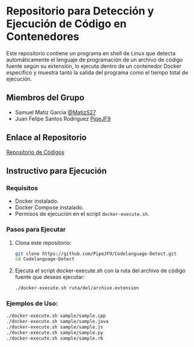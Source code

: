 # Repositorio para Detección y Ejecución de Código en Contenedores

Este repositorio contiene un programa en shell de Linux que detecta automáticamente el lenguaje de programación de un archivo de código fuente según su extensión, lo ejecuta dentro de un contenedor Docker específico y muestra tanto la salida del programa como el tiempo total de ejecución.

## Miembros del Grupo
- Samuel Matiz Garcia [@MatizS27](https://github.com/MatizS27)
- Juan Felipe Santos Rodriguez [PipeJF9](https://github.com/PipeJF9)

## Enlace al Repositorio
[Repositorio de Códigos](https://github.com/PipeJF9/Codelanguage-Detect.git)

## Instructivo para Ejecución

### Requisitos
- Docker instalado.
- Docker Compose instalado.
- Permisos de ejecución en el script `docker-execute.sh`.

### Pasos para Ejecutar

1. Clona este repositorio:
   ```bash
   git clone https://github.com/PipeJF9/Codelanguage-Detect.git
   cd Codelanguage-Detect

2. Ejecuta el script docker-execute.sh con la ruta del archivo de código fuente que deseas ejecutar:
   ```bash
   ./docker-execute.sh ruta/del/archivo.extension

### Ejemplos de Uso:
   ```bash
   ./docker-execute.sh sample/sample.cpp
   ./docker-execute.sh sample/sample.java
   ./docker-execute.sh sample/sample.js
   ./docker-execute.sh sample/sample.py
   ./docker-execute.sh sample/sample.rb
